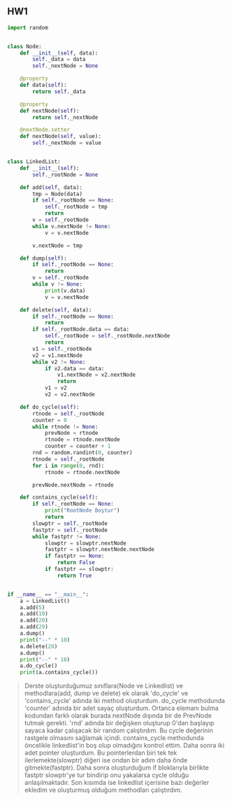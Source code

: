 ## **HW1** ##
```python
import random


class Node:
    def __init__(self, data):
        self._data = data
        self._nextNode = None

    @property
    def data(self):
        return self._data

    @property
    def nextNode(self):
        return self._nextNode

    @nextNode.setter
    def nextNode(self, value):
        self._nextNode = value


class LinkedList:
    def __init__(self):
        self._rootNode = None

    def add(self, data):
        tmp = Node(data)
        if self._rootNode == None:
            self._rootNode = tmp
            return
        v = self._rootNode
        while v.nextNode != None:
            v = v.nextNode

        v.nextNode = tmp

    def dump(self):
        if self._rootNode == None:
            return
        v = self._rootNode
        while v != None:
            print(v.data)
            v = v.nextNode

    def delete(self, data):
        if self._rootNode == None:
            return
        if self._rootNode.data == data:
            self._rootNode = self._rootNode.nextNode
            return
        v1 = self._rootNode
        v2 = v1.nextNode
        while v2 != None:
            if v2.data == data:
                v1.nextNode = v2.nextNode
                return
            v1 = v2
            v2 = v2.nextNode

    def do_cycle(self):
        rtnode = self._rootNode
        counter = 0
        while rtnode != None:
            prevNode = rtnode
            rtnode = rtnode.nextNode
            counter = counter + 1
        rnd = random.randint(0, counter)
        rtnode = self._rootNode
        for i in range(0, rnd):
            rtnode = rtnode.nextNode

        prevNode.nextNode = rtnode

    def contains_cycle(self):
        if self._rootNode == None:
            print("RootNode Boştur")
            return
        slowptr = self._rootNode
        fastptr = self._rootNode
        while fastptr != None:
            slowptr = slowptr.nextNode
            fastptr = slowptr.nextNode.nextNode
            if fastptr == None:
                return False
            if fastptr == slowptr:
                return True


if __name__ == "__main__":
    a = LinkedList()
    a.add(5)
    a.add(10)
    a.add(20)
    a.add(29)
    a.dump()
    print("--" * 10)
    a.delete(20)
    a.dump()
    print("--" * 10)
    a.do_cycle()
    print(a.contains_cycle())
```
> Derste oluşturduğumuz sınıflara(Node ve Linkedlist) ve methodlara(add, dump ve delete) ek olarak 'do_cycle' ve 'contains_cycle' adında iki method oluşturdum.
do_cycle methodunda 'counter' adında bir adet sayaç oluşturdum. Ortanca elemanı bulma kodundan farklı olarak burada nextNode dışında bir de PrevNode tutmak gerekti.
'rnd' adında bir değişken oluşturup 0'dan başlayıp sayaca kadar çalışacak bir random çalıştırdım. Bu cycle değerinin rastgele olmasını sağlamak içindi.
contains_cycle methodunda öncelikle linkedlist'in boş olup olmadığını kontrol ettim. Daha sonra iki adet pointer oluşturdum. Bu pointerlerdan
biri tek tek ilerlemekte(slowptr) diğeri ise ondan bir adım daha önde gitmekte(fastptr). Daha sonra oluşturduğum if bloklarıyla birlikte fastptr slowptr'ye tur bindirip
onu yakalarsa cycle olduğu anlaşılmaktadır. Son kısımda ise linkedlist içerisine bazı değerler ekledim ve oluşturmuş olduğum methodları çalıştırdım.
